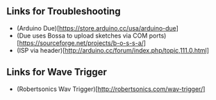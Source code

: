 ## Links for Troubleshooting
+ (Arduino Due)[https://store.arduino.cc/usa/arduino-due]
+ (Due uses Bossa to upload sketches via COM ports)[https://sourceforge.net/projects/b-o-s-s-a/]
+ (ISP via header)[http://arduino.cc/forum/index.php/topic,111.0.html]

## Links for Wave Trigger
+ (Robertsonics Wav Trigger)[http://robertsonics.com/wav-trigger/] 
